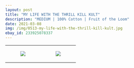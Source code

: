 ```yaml
---
layout: post
title: "MY LIFE WITH THE THRILL KILL KULT"
description: "MEDIUM | 100% Cotton | Fruit of the Loom"
date: 2021-03-08
img: /img/0513-my-life-with-the-thrill-kill-kult.jpg
ebay_id: 233925078337
---
```




<table style="width:100%;"><tr><td style="vertical-align:top;">
      <figure class="tmblr-full" data-orig-height="2048" data-orig-width="1365" data-orig-src="https://concertshirts.netlify.app/shirts/0513/0513-01.jpg"><img src="https://64.media.tumblr.com/129146ce5c8de9ccaa19bc355178b9e4/e71f6bee9db676f3-af/s540x810/709645ed53894375cab3f81194ca0a63ea8bc9c5.jpg" data-orig-height="2048" data-orig-width="1365" data-orig-src="https://concertshirts.netlify.app/shirts/0513/0513-01.jpg"/></figure></td>
    <td style="vertical-align:top;">
      <figure class="tmblr-full" data-orig-height="2048" data-orig-width="1365" data-orig-src="https://concertshirts.netlify.app/shirts/0513/0513-02.jpg"><img src="https://64.media.tumblr.com/2f097a1db724b1217c829eb7e6f67f29/e71f6bee9db676f3-ec/s540x810/f4e46acae2c55b19077f4d1470c2e27d62549ca2.jpg" data-orig-height="2048" data-orig-width="1365" data-orig-src="https://concertshirts.netlify.app/shirts/0513/0513-02.jpg"/></figure></td>
  </tr></table>
